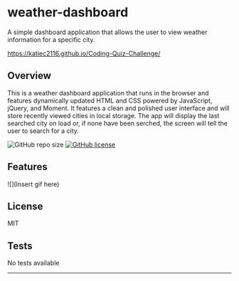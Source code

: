 # weather-dashboard
A simple dashboard application that allows the user to view weather information for a specific city.

https://katiec2116.github.io/Coding-Quiz-Challenge/

## Overview

This is a weather dashboard application that runs in the browser and features dynamically updated HTML and CSS powered by JavaScript, jQuery, and Moment. It features a clean and polished user interface and will store recently viewed cities in local storage. The app will display the last searched city on load or, if none have been serched, the screen will tell the user to search for a city. 

![GitHub repo size](https://img.shields.io/github/repo-size/katiec2116/weather-dashboard)   [![GitHub license](https://img.shields.io/github/license/Naereen/StrapDown.js.svg)](https://github.com/Naereen/StrapDown.js/blob/master/LICENSE)

## Features


![](Insert gif here)




## License

MIT


## Tests

No tests available

---

